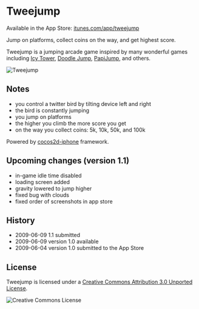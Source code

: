 # Tweejump

Available in the App Store: [itunes.com/app/tweejump][1]

Jump on platforms, collect coins on the way, and get highest score.

Tweejump is a jumping arcade game inspired by many wonderful games including [Icy Tower][2], [Doodle Jump][3], [PapiJump][4], and others.

[1]: http://itunes.com/app/tweejump
[2]: http://www.freelunchdesign.com/games.php?id=6
[3]: http://itunes.com/app/doodlejump
[4]: http://itunes.com/app/papijump

![Tweejump](http://tweejump.com/tweejump-1.jpg)

## Notes

- you control a twitter bird by tilting device left and right
- the bird is constantly jumping
- you jump on platforms
- the higher you climb the more score you get
- on the way you collect coins: 5k, 10k, 50k, and 100k

Powered by [cocos2d-iphone][10] framework.

[10]: http://code.google.com/p/cocos2d-iphone/

## Upcoming changes (version 1.1)

- in-game idle time disabled
- loading screen added
- gravity lowered to jump higher
- fixed bug with clouds
- fixed order of screenshots in app store

## History

- 2009-06-09 1.1 submitted
- 2009-06-09 version 1.0 available
- 2009-06-04 version 1.0 submitted to the App Store

## License

Tweejump is licensed under a [Creative Commons Attribution 3.0 Unported License][20].

[20]: http://creativecommons.org/licenses/by/3.0/

![Creative Commons License](http://i.creativecommons.org/l/by/3.0/88x31.png)
